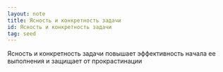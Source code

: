 ```yaml
---
layout: note
title: Ясность и конкретность задачи
id: Ясность и конкретность задачи
tag: seed
---
```




Ясность и конкретность задачи повышает эффективность начала ее выполнения и защищает от прокрастинации

  